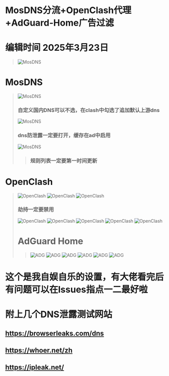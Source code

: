 # MosDNS分流+OpenClash代理+AdGuard-Home广告过滤
# 编辑时间 2025年3月23日

>![MosDNS](images/OP.png)
# MosDNS

>![MosDNS](images/MosDNS11.png)
> 
> ### **自定义国内DNS可以不选，在clash中勾选了追加默认上游dns**
> 
> ![MosDNS](images/MosDNS2.png)
> 
> ### **dns防泄露一定要打开，缓存在ad中启用**
> 
> ![MosDNS](images/MosDNS3.png)
> 
> > ### **规则列表一定要第一时间更新**

# OpenClash

> ![OpenClash](images/OpenClash1.png)
> ![OpenClash](images/OpenClash2.png)
> ![OpenClash](images/OpenClash3.png)
> 
> ### **劫持一定要禁用**
> 
> ![OpenClash](images/OpenClash4.png)
> ![OpenClash](images/OpenClash5.png)
> ![OpenClash](images/OpenClash6.png)
> ![OpenClash](images/OpenClash7.png)
> ![OpenClash](images/OpenClash8.png)
> 
> # AdGuard Home
> 
> > ![ADG](images/AD1.png)
> > ![ADG](images/AD2.png)
> > ![ADG](images/AD3.png)
> > ![ADG](images/AD4.png)
> > ![ADG](images/AD6.png)
> > ![ADG](images/AD5.png)



# 这个是我自娱自乐的设置，有大佬看完后有问题可以在Issues指点一二最好啦
# 附上几个DNS泄露测试网站
## https://browserleaks.com/dns
## https://whoer.net/zh
## https://ipleak.net/


